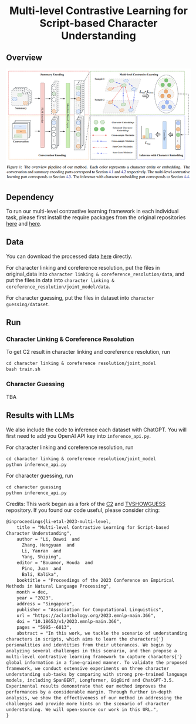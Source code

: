 <div align="center">

# Multi-level Contrastive Learning for Script-based Character Understanding

</div>

## Overview

<p align="center">
  <img src="./overview.png" width="750" title="Overview of our framework" alt="">
</p>


## Dependency

To run our multi-level contrastive learning framework in each individual task, please first install the require packages from the original repositories [here](https://github.com/HKUST-KnowComp/C2) and [here](https://github.com/YisiSang/TVSHOWGUESS).

## Data

You can download the processed data [here](https://drive.google.com/drive/folders/1oKz3_suw9I0zeUbjR3tta3UCbaK9h9GD?usp=drive_link) directly.

For character linking and coreference resolution, put the files in original_data into ``character linking & coreference_resolution/data``, and put the files in data into ``character linking & coreference_resolution/joint_model/data``.

For character guessing, put the files in dataset into ``character guessing/dataset``.

## Run

### Character Linking & Coreference Resolution

To get C2 result in character linking and coreference resolution, run
```
cd character linking & coreference resolution/joint_model
bash train.sh
```


### Character Guessing
TBA

## Results with LLMs

We also include the code to inference each dataset with ChatGPT. You will first need to add you OpenAI API key into ``inference_api.py``.

For character linking and coreference resolution, run
```
cd character linking & coreference resolution/joint_model
python inference_api.py
```

For character guessing, run
```
cd character guessing
python inference_api.py
```


Credits: This work began as a fork of the [C2](https://github.com/HKUST-KnowComp/C2) and [TVSHOWGUESS](https://github.com/YisiSang/TVSHOWGUESS) repository. If you found our code useful, please consider citing:

```
@inproceedings{li-etal-2023-multi-level,
    title = "Multi-level Contrastive Learning for Script-based Character Understanding",
    author = "Li, Dawei  and
      Zhang, Hengyuan  and
      Li, Yanran  and
      Yang, Shiping",
    editor = "Bouamor, Houda  and
      Pino, Juan  and
      Bali, Kalika",
    booktitle = "Proceedings of the 2023 Conference on Empirical Methods in Natural Language Processing",
    month = dec,
    year = "2023",
    address = "Singapore",
    publisher = "Association for Computational Linguistics",
    url = "https://aclanthology.org/2023.emnlp-main.366",
    doi = "10.18653/v1/2023.emnlp-main.366",
    pages = "5995--6013",
    abstract = "In this work, we tackle the scenario of understanding characters in scripts, which aims to learn the characters{'} personalities and identities from their utterances. We begin by analyzing several challenges in this scenario, and then propose a multi-level contrastive learning framework to capture characters{'} global information in a fine-grained manner. To validate the proposed framework, we conduct extensive experiments on three character understanding sub-tasks by comparing with strong pre-trained language models, including SpanBERT, Longformer, BigBird and ChatGPT-3.5. Experimental results demonstrate that our method improves the performances by a considerable margin. Through further in-depth analysis, we show the effectiveness of our method in addressing the challenges and provide more hints on the scenario of character understanding. We will open-source our work in this URL.",
}
```
